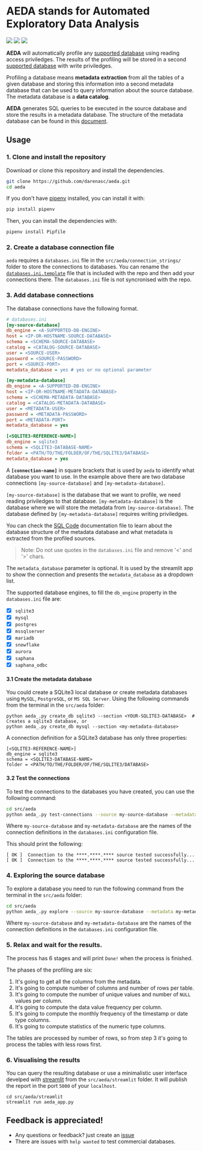 # AEDA stands for Automated Exploratory Data Analysis

![](https://img.shields.io/github/license/darenasc/aeda)
![](https://img.shields.io/github/last-commit/darenasc/aeda)
![](https://img.shields.io/github/stars/darenasc/aeda?style=social)

**AEDA** will automatically profile any [supported database](docs/supported_databases.md) 
using reading access priviledges. The results of the profiling will be stored 
in a second [supported database](docs/supported_databases.md) with write 
priviledges.

Profiling a database means **metadata extraction** from all the tables of a 
given database and storing this information into a second metadata database 
that can be used to query information about the source database. The metadata 
database is a **data catalog**.

**AEDA** generates SQL queries to be executed in the source database and 
store the results in a metadata database. The structure of the metadata 
database can be found in this [document](docs/sql_code.md).

## Usage

### 1. Clone and install the repository

Download or clone this repository and install the dependencies.

```bash
git clone https://github.com/darenasc/aeda.git
cd aeda
```

If you don't have [pipenv](https://pipenv.pypa.io/en/latest/) installed, you 
can install it with:

```bash
pip install pipenv
```

Then, you can install the dependencies with:

```bash
pipenv install Pipfile
```

### 2. Create a database connection file

`aeda` requires a `databases.ini` file in the `src/aeda/connection_strings/` 
folder to store the connections to databases. You can rename the 
[`databases.ini.template`](src/aeda/connection_strings/databases_template.ini) 
file that is included with the repo and then add your connections there. 
The `databases.ini` file is not syncronised with the repo.

### 3. Add database connections

The database connections have the following format. 

```ini
# databases.ini
[my-source-database]
db_engine = <A-SUPPORTED-DB-ENGINE>
host = <IP-OR-HOSTNAME-SOURCE-DATABASE>
schema = <SCHEMA-SOURCE-DATABASE>
catalog = <CATALOG-SOURCE-DATABASE>
user = <SOURCE-USER>
password = <SOURCE-PASSWORD>
port = <SOURCE-PORT>
metadata_database = yes # yes or no optional parameter

[my-metadata-database]
db_engine = <A-SUPPORTED-DB-ENGINE>
host = <IP-OR-HOSTNAME-METADATA-DATABASE>
schema = <SCHEMA-METADATA-DATABASE>
catalog = <CATALOG-METADATA-DATABASE>
user = <METADATA-USER>
password = <METADATA-PASSWORD>
port = <METADATA-PORT>
metadata_database = yes

[<SQLITE3-REFERENCE-NAME>]
db_engine = sqlite3
schema = <SQLITE3-DATABASE-NAME>
folder = <PATH/TO/THE/FOLDER/OF/THE/SQLITE3/DATABASE>
metadata_database = yes
```

A **`[connection-name]`** in square brackets that is used by `aeda` to identify 
what database you want to use. In the example above there are two database 
connections `[my-source-database]` and `[my-metadata-database]`.

`[my-source-database]` is the database that we want to profile, we need reading 
priviledges to that database.
`[my-metadata-database]` is the database where we will store the metadata from 
`[my-source-database]`. The database defined by `[my-metadata-database]` 
requires writing priviledges.

You can check the [SQL Code](docs/sql_code.md) documentation file to learn 
about the database structure of the metadata database and what metadata is 
extracted from the profiled sources.

> Note: Do not use quotes in the `databases.ini` file and remove '<' and '>' chars.

The `metadata_database` parameter is optional. It is used by the streamlit app to 
show the connection and presents the `metadata_database` as a dropdown list.

The supported database engines, to fill the `db_engine` property in the `databases.ini` 
file are:

* [x] `sqlite3`
* [x] `mysql`
* [x] `postgres`
* [x] `mssqlserver`
* [x] `mariadb`
* [x] `snowflake`
* [x] `aurora`
* [x] `saphana`
* [x] `saphana_odbc`

#### 3.1 Create the metadata database

You could create a SQLite3 local database or create metadata databases using 
`MySQL`, `PostgreSQL`, or `MS SQL Server`. Using the following commands from 
the terminal in the `src/aeda` folder:

```shell
python aeda_.py create_db sqlite3 --section <YOUR-SQLITE3-DATABASE>  # Creates a sqlite3 database, or
python aeda_.py create_db mysql --section <my-metadata-database>
```

A connection definition for a SQLite3 database has only three properties:

```CONF
[<SQLITE3-REFERENCE-NAME>]
db_engine = sqlite3
schema = <SQLITE3-DATABASE-NAME>
folder = <PATH/TO/THE/FOLDER/OF/THE/SQLITE3/DATABASE>
```

#### 3.2 Test the connections

To test the connections to the databases you have created, you can use the 
following command:

```bash
cd src/aeda
python aeda_.py test-connections --source my-source-database --metadata my-metadata-database
```

Where `my-source-database` and `my-metadata-database` are the names of the 
connection definitions in the `databases.ini` configuration file.

This should print the following:

```
[ OK ]  Connection to the ****.****.**** source tested successfully...
[ OK ]  Connection to the ****.****.**** source tested successfully...
```

### 4. Exploring the source database

To explore a database you need to run the following command from the terminal 
in the `src/aeda` folder:

```bash
cd src/aeda
python aeda_.py explore --source my-source-database --metadata my-metadata-database
```

Where `my-source-database` and `my-metadata-database` are the names of the 
connection definitions in the `databases.ini` configuration file.

### 5. Relax and wait for the results.

The process has 6 stages and will print `Done!` when the process is finished.

The phases of the profiling are six:

1. It's going to get all the columns from the metadata.
2. It's going to compute number of columns and number of rows per table.
3. It's going to compute the number of unique values and number of `NULL` values per column.
4. It's going to compute the data value frequency per column.
5. It's going to compute the monthly frequency of the timestamp or date type columns.
6. It's going to compute statistics of the numeric type columns.

The tables are processed by number of rows, so from step 3 it's going to process the tables with less rows first.

### 6. Visualising the results

You can query the resulting database or use a minimalistic user interface 
develped with [streamlit](https://streamlit.io) from the `src/aeda/streamlit` 
folder. It will publish the report in the port `5000` of your `localhost`.

```
cd src/aeda/streamlit
streamlit run aeda_app.py
```

## Feedback is appreciated!

- Any questions or feedback? just create an [issue](https://github.com/darenasc/aeda/issues)
- There are issues with `help wanted` to test commercial databases.
